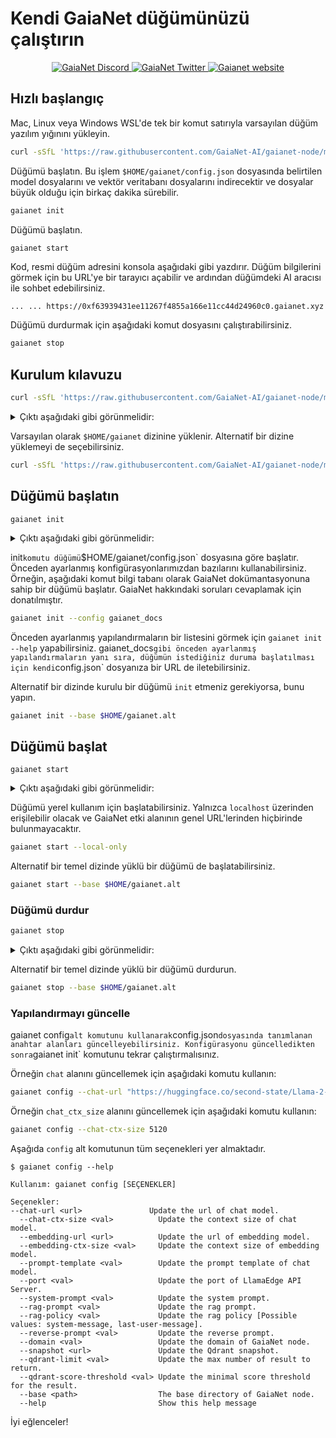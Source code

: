 # Kendi GaiaNet düğümünüzü çalıştırın

<p align="center">
  <a href="https://discord.gg/gaianet-ai">
    <img src="https://img.shields.io/badge/chat-Discord-7289DA?logo=discord" alt="GaiaNet Discord">
  </a>
  <a href="https://twitter.com/Gaianet_AI">
    <img src="https://img.shields.io/badge/Twitter-1DA1F2?logo=twitter&amp;logoColor=white" alt="GaiaNet Twitter">
  </a>
   <a href="https://www.gaianet.ai/">
    <img src="https://img.shields.io/website?up_message=Website&url=https://www.gaianet.ai/" alt="Gaianet website">
  </a>
</p>

## Hızlı başlangıç

Mac, Linux veya Windows WSL'de tek bir komut satırıyla varsayılan düğüm yazılım yığınını yükleyin.

```bash
curl -sSfL 'https://raw.githubusercontent.com/GaiaNet-AI/gaianet-node/main/install.sh' | bash
```

Düğümü başlatın. Bu işlem `$HOME/gaianet/config.json` dosyasında belirtilen model dosyalarını ve vektör veritabanı dosyalarını indirecektir ve dosyalar büyük olduğu için birkaç dakika sürebilir.

```bash
gaianet init
```

Düğümü başlatın.

```bash
gaianet start
```

Kod, resmi düğüm adresini konsola aşağıdaki gibi yazdırır.
Düğüm bilgilerini görmek için bu URL'ye bir tarayıcı açabilir ve ardından düğümdeki AI aracısı ile sohbet edebilirsiniz.

```
... ... https://0xf63939431ee11267f4855a166e11cc44d24960c0.gaianet.xyz
```

Düğümü durdurmak için aşağıdaki komut dosyasını çalıştırabilirsiniz.

```bash
gaianet stop
```

## Kurulum kılavuzu

```bash
curl -sSfL 'https://raw.githubusercontent.com/GaiaNet-AI/gaianet-node/main/install.sh' | bash
```

<details><summary> Çıktı aşağıdaki gibi görünmelidir: </summary>

```
Password:

[+] Downloading default config file ...

[+] Downloading nodeid.json ...

[+] Installing WasmEdge with wasi-nn_ggml plugin ...

Info: Detected Linux-x86_64

Info: WasmEdge Installation at /home/azureuser/.wasmedge

Info: Fetching WasmEdge-0.13.5

/tmp/wasmedge.2884467 ~/gaianet
######################################################################## 100.0%
~/gaianet
Info: Fetching WasmEdge-GGML-Plugin

Info: Detected CUDA version:

/tmp/wasmedge.2884467 ~/gaianet
######################################################################## 100.0%
~/gaianet
Installation of wasmedge-0.13.5 successful
WasmEdge binaries accessible

    The WasmEdge Runtime wasmedge version 0.13.5 is installed in /home/azureuser/.wasmedge/bin/wasmedge.


[+] Installing Qdrant binary...
    * Download Qdrant binary
################################################################################################## 100.0%

    * Initialize Qdrant directory

[+] Downloading the rag-api-server.wasm ...
################################################################################################## 100.0%

[+] Downloading dashboard ...
################################################################################################## 100.0%
```

</details>

Varsayılan olarak `$HOME/gaianet` dizinine yüklenir. Alternatif bir dizine yüklemeyi de seçebilirsiniz.

```bash
curl -sSfL 'https://raw.githubusercontent.com/GaiaNet-AI/gaianet-node/main/install.sh' | bash -s -- --base $HOME/gaianet.alt
```

## Düğümü başlatın

```
gaianet init
```

<details><summary> Çıktı aşağıdaki gibi görünmelidir: </summary>

```bash
[+] Downloading Llama-2-7b-chat-hf-Q5_K_M.gguf ...
############################################################################################################################## 100.0%############################################################################################################################## 100.0%

[+] Downloading all-MiniLM-L6-v2-ggml-model-f16.gguf ...

############################################################################################################################## 100.0%############################################################################################################################## 100.0%

[+] Creating 'default' collection in the Qdrant instance ...

    * Start a Qdrant instance ...

    * Remove the existed 'default' Qdrant collection ...

    * Download Qdrant collection snapshot ...
############################################################################################################################## 100.0%############################################################################################################################## 100.0%

    * Import the Qdrant collection snapshot ...

    * Recovery is done successfully
```
</details>

init` komutu düğümü `$HOME/gaianet/config.json` dosyasına göre başlatır. Önceden ayarlanmış konfigürasyonlarımızdan bazılarını kullanabilirsiniz. Örneğin, aşağıdaki komut bilgi tabanı olarak GaiaNet dokümantasyonuna sahip bir düğümü başlatır. GaiaNet hakkındaki soruları cevaplamak için donatılmıştır.

```bash
gaianet init --config gaianet_docs
```

Önceden ayarlanmış yapılandırmaların bir listesini görmek için `gaianet init --help` yapabilirsiniz.
gaianet_docs` gibi önceden ayarlanmış yapılandırmaların yanı sıra, düğümün istediğiniz duruma başlatılması için kendi `config.json` dosyanıza bir URL de iletebilirsiniz.

Alternatif bir dizinde kurulu bir düğümü `init` etmeniz gerekiyorsa, bunu yapın.

```bash
gaianet init --base $HOME/gaianet.alt
```

## Düğümü başlat

```
gaianet start
```

<details><summary> Çıktı aşağıdaki gibi görünmelidir: </summary>

```bash
[+] Starting Qdrant instance ...

    Qdrant instance started with pid: 39762

[+] Starting LlamaEdge API Server ...

    Run the following command to start the LlamaEdge API Server:

wasmedge --dir .:./dashboard --nn-preload default:GGML:AUTO:Llama-2-7b-chat-hf-Q5_K_M.gguf --nn-preload embedding:GGML:AUTO:all-MiniLM-L6-v2-ggml-model-f16.gguf rag-api-server.wasm --model-name Llama-2-7b-chat-hf-Q5_K_M,all-MiniLM-L6-v2-ggml-model-f16 --ctx-size 4096,384 --prompt-template llama-2-chat --qdrant-collection-name default --web-ui ./ --socket-addr 0.0.0.0:8080 --log-prompts --log-stat --rag-prompt "Use the following pieces of context to answer the user's question.\nIf you don't know the answer, just say that you don't know, don't try to make up an answer.\n----------------\n"


    LlamaEdge API Server started with pid: 39796
```

</details>

Düğümü yerel kullanım için başlatabilirsiniz. Yalnızca `localhost` üzerinden erişilebilir olacak ve GaiaNet etki alanının genel URL'lerinden hiçbirinde bulunmayacaktır.

```bash
gaianet start --local-only
```

Alternatif bir temel dizinde yüklü bir düğümü de başlatabilirsiniz.

```bash
gaianet start --base $HOME/gaianet.alt
```

### Düğümü durdur

```bash
gaianet stop
```

<details><summary> Çıktı aşağıdaki gibi görünmelidir: </summary>

```bash
[+] Stopping WasmEdge, Qdrant and frpc ...
```

</details>

Alternatif bir temel dizinde yüklü bir düğümü durdurun.

```bash
gaianet stop --base $HOME/gaianet.alt
```

### Yapılandırmayı güncelle

gaianet config` alt komutunu kullanarak `config.json` dosyasında tanımlanan anahtar alanları güncelleyebilirsiniz. Konfigürasyonu güncelledikten sonra `gaianet init` komutunu tekrar çalıştırmalısınız.

Örneğin `chat` alanını güncellemek için aşağıdaki komutu kullanın:

```bash
gaianet config --chat-url "https://huggingface.co/second-state/Llama-2-13B-Chat-GGUF/resolve/main/Llama-2-13b-chat-hf-Q5_K_M.gguf"
```

Örneğin `chat_ctx_size` alanını güncellemek için aşağıdaki komutu kullanın:

```bash
gaianet config --chat-ctx-size 5120
```

Aşağıda `config` alt komutunun tüm seçenekleri yer almaktadır.

```console
$ gaianet config --help

Kullanım: gaianet config [SEÇENEKLER]

Seçenekler:
--chat-url <url>               Update the url of chat model.
  --chat-ctx-size <val>          Update the context size of chat model.
  --embedding-url <url>          Update the url of embedding model.
  --embedding-ctx-size <val>     Update the context size of embedding model.
  --prompt-template <val>        Update the prompt template of chat model.
  --port <val>                   Update the port of LlamaEdge API Server.
  --system-prompt <val>          Update the system prompt.
  --rag-prompt <val>             Update the rag prompt.
  --rag-policy <val>             Update the rag policy [Possible values: system-message, last-user-message].
  --reverse-prompt <val>         Update the reverse prompt.
  --domain <val>                 Update the domain of GaiaNet node.
  --snapshot <url>               Update the Qdrant snapshot.
  --qdrant-limit <val>           Update the max number of result to return.
  --qdrant-score-threshold <val> Update the minimal score threshold for the result.
  --base <path>                  The base directory of GaiaNet node.
  --help                         Show this help message
```

İyi eğlenceler!
